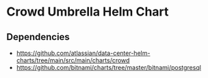 Crowd Umbrella Helm Chart
=========================

## Dependencies

* https://github.com/atlassian/data-center-helm-charts/tree/main/src/main/charts/crowd
* https://github.com/bitnami/charts/tree/master/bitnami/postgresql
